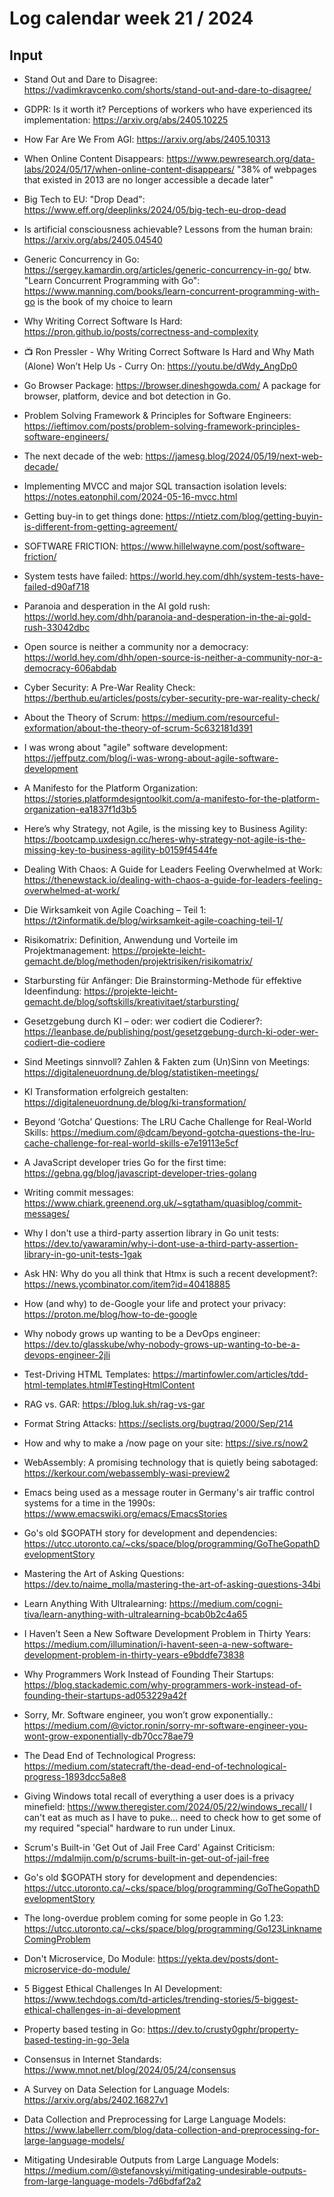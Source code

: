 # Log calendar week 21 / 2024

## Input
- Stand Out and Dare to Disagree: https://vadimkravcenko.com/shorts/stand-out-and-dare-to-disagree/
- GDPR: Is it worth it? Perceptions of workers who have experienced its implementation: https://arxiv.org/abs/2405.10225
- How Far Are We From AGI: https://arxiv.org/abs/2405.10313
- When Online Content Disappears: https://www.pewresearch.org/data-labs/2024/05/17/when-online-content-disappears/ "38% of webpages that existed in 2013 are no longer accessible a decade later"
- Big Tech to EU: "Drop Dead": https://www.eff.org/deeplinks/2024/05/big-tech-eu-drop-dead
- Is artificial consciousness achievable? Lessons from the human brain: https://arxiv.org/abs/2405.04540

- Generic Concurrency in Go: https://sergey.kamardin.org/articles/generic-concurrency-in-go/ btw. "Learn Concurrent Programming with Go": https://www.manning.com/books/learn-concurrent-programming-with-go is the book of my choice to learn

- Why Writing Correct Software Is Hard: https://pron.github.io/posts/correctness-and-complexity

- :tv: Ron Pressler - Why Writing Correct Software Is Hard and Why Math (Alone) Won’t Help Us - Curry On: https://youtu.be/dWdy_AngDp0


- Go Browser Package: https://browser.dineshgowda.com/ A package for browser, platform, device and bot detection in Go.

- Problem Solving Framework & Principles for Software Engineers: https://ieftimov.com/posts/problem-solving-framework-principles-software-engineers/


- The next decade of the web: https://jamesg.blog/2024/05/19/next-web-decade/
- Implementing MVCC and major SQL transaction isolation levels: https://notes.eatonphil.com/2024-05-16-mvcc.html
- Getting buy-in to get things done: https://ntietz.com/blog/getting-buyin-is-different-from-getting-agreement/
- SOFTWARE FRICTION: https://www.hillelwayne.com/post/software-friction/
- System tests have failed: https://world.hey.com/dhh/system-tests-have-failed-d90af718
- Paranoia and desperation in the AI gold rush: https://world.hey.com/dhh/paranoia-and-desperation-in-the-ai-gold-rush-33042dbc
- Open source is neither a community nor a democracy: https://world.hey.com/dhh/open-source-is-neither-a-community-nor-a-democracy-606abdab
- Cyber Security: A Pre-War Reality Check: https://berthub.eu/articles/posts/cyber-security-pre-war-reality-check/
- About the Theory of Scrum: https://medium.com/resourceful-exformation/about-the-theory-of-scrum-5c632181d391
- I was wrong about "agile" software development: https://jeffputz.com/blog/i-was-wrong-about-agile-software-development
- A Manifesto for the Platform Organization: https://stories.platformdesigntoolkit.com/a-manifesto-for-the-platform-organization-ea1837f1d3b5
- Here’s why Strategy, not Agile, is the missing key to Business Agility: https://bootcamp.uxdesign.cc/heres-why-strategy-not-agile-is-the-missing-key-to-business-agility-b0159f4544fe
- Dealing With Chaos: A Guide for Leaders Feeling Overwhelmed at Work: https://thenewstack.io/dealing-with-chaos-a-guide-for-leaders-feeling-overwhelmed-at-work/
- Die Wirksamkeit von Agile Coaching – Teil 1: https://t2informatik.de/blog/wirksamkeit-agile-coaching-teil-1/
- Risikomatrix: Definition, Anwendung und Vorteile im Projektmanagement: https://projekte-leicht-gemacht.de/blog/methoden/projektrisiken/risikomatrix/
- Starbursting für Anfänger: Die Brainstorming-Methode für effektive Ideenfindung: https://projekte-leicht-gemacht.de/blog/softskills/kreativitaet/starbursting/
- Gesetzgebung durch KI – oder: wer codiert die Codierer?: https://leanbase.de/publishing/post/gesetzgebung-durch-ki-oder-wer-codiert-die-codiere
- Sind Meetings sinnvoll? Zahlen & Fakten zum (Un)Sinn von Meetings: https://digitaleneuordnung.de/blog/statistiken-meetings/
- KI Transformation erfolgreich gestalten: https://digitaleneuordnung.de/blog/ki-transformation/
- Beyond ‘Gotcha’ Questions: The LRU Cache Challenge for Real-World Skills: https://medium.com/@dcam/beyond-gotcha-questions-the-lru-cache-challenge-for-real-world-skills-e7e19113e5cf
- A JavaScript developer tries Go for the first time: https://gebna.gg/blog/javascript-developer-tries-golang


- Writing commit messages: https://www.chiark.greenend.org.uk/~sgtatham/quasiblog/commit-messages/
- Why I don't use a third-party assertion library in Go unit tests: https://dev.to/yawaramin/why-i-dont-use-a-third-party-assertion-library-in-go-unit-tests-1gak
- Ask HN: Why do you all think that Htmx is such a recent development?: https://news.ycombinator.com/item?id=40418885
- How (and why) to de-Google your life and protect your privacy: https://proton.me/blog/how-to-de-google

- Why nobody grows up wanting to be a DevOps engineer: https://dev.to/glasskube/why-nobody-grows-up-wanting-to-be-a-devops-engineer-2jli


- Test-Driving HTML Templates: https://martinfowler.com/articles/tdd-html-templates.html#TestingHtmlContent
- RAG vs. GAR: https://blog.luk.sh/rag-vs-gar
- Format String Attacks: https://seclists.org/bugtraq/2000/Sep/214
- How and why to make a /now page on your site: https://sive.rs/now2
- WebAssembly: A promising technology that is quietly being sabotaged: https://kerkour.com/webassembly-wasi-preview2
- Emacs being used as a message router in Germany's air traffic control systems for a time in the 1990s: https://www.emacswiki.org/emacs/EmacsStories
- Go's old $GOPATH story for development and dependencies: https://utcc.utoronto.ca/~cks/space/blog/programming/GoTheGopathDevelopmentStory
- Mastering the Art of Asking Questions: https://dev.to/naime_molla/mastering-the-art-of-asking-questions-34bi
- Learn Anything With Ultralearning: https://medium.com/cogni-tiva/learn-anything-with-ultralearning-bcab0b2c4a65
- I Haven’t Seen a New Software Development Problem in Thirty Years: https://medium.com/illumination/i-havent-seen-a-new-software-development-problem-in-thirty-years-e9bddfe73838
- Why Programmers Work Instead of Founding Their Startups: https://blog.stackademic.com/why-programmers-work-instead-of-founding-their-startups-ad053229a42f
- Sorry, Mr. Software engineer, you won’t grow exponentially.: https://medium.com/@victor.ronin/sorry-mr-software-engineer-you-wont-grow-exponentially-db70cc78ae79
- The Dead End of Technological Progress: https://medium.com/statecraft/the-dead-end-of-technological-progress-1893dcc5a8e8

- Giving Windows total recall of everything a user does is a privacy minefield: https://www.theregister.com/2024/05/22/windows_recall/
I can't eat as much as I have to puke... need to check how to get some of my required "special" hardware to run under Linux.

- Scrum's Built-in 'Get Out of Jail Free Card' Against Criticism: https://mdalmijn.com/p/scrums-built-in-get-out-of-jail-free

- Go's old $GOPATH story for development and dependencies: https://utcc.utoronto.ca/~cks/space/blog/programming/GoTheGopathDevelopmentStory

- The long-overdue problem coming for some people in Go 1.23: https://utcc.utoronto.ca/~cks/space/blog/programming/Go123LinknameComingProblem

- Don't Microservice, Do Module: https://yekta.dev/posts/dont-microservice-do-module/

- 5 Biggest Ethical Challenges In AI Development: https://www.techdogs.com/td-articles/trending-stories/5-biggest-ethical-challenges-in-ai-development

- Property based testing in Go: https://dev.to/crusty0gphr/property-based-testing-in-go-3ela

- Consensus in Internet Standards: https://www.mnot.net/blog/2024/05/24/consensus

- A Survey on Data Selection for Language Models: https://arxiv.org/abs/2402.16827v1

- Data Collection and Preprocessing for Large Language Models: https://www.labellerr.com/blog/data-collection-and-preprocessing-for-large-language-models/

- Mitigating Undesirable Outputs from Large Language Models: https://medium.com/@stefanovskyi/mitigating-undesirable-outputs-from-large-language-models-7d6bdfaf2a2

